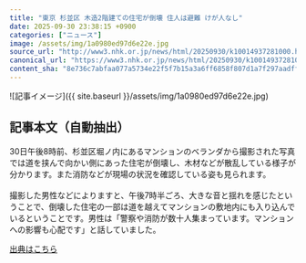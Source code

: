 ```yaml
---
title: "東京 杉並区 木造2階建ての住宅が倒壊 住人は避難 けが人なし"
date: 2025-09-30 23:38:15 +0900
categories: ["ニュース"]
image: /assets/img/1a0980ed97d6e22e.jpg
source_url: "http://www3.nhk.or.jp/news/html/20250930/k10014937281000.html"
canonical_url: "https://www3.nhk.or.jp/news/html/20250930/k10014937281000.html"
content_sha: "8e736c7abfaa077a5734e22f5f7b15a3a6ff6858f807d1a7f297aadff85af09e"
---
```


![記事イメージ]({{ site.baseurl }}/assets/img/1a0980ed97d6e22e.jpg)

## 記事本文（自動抽出）
<div><div class="body-text">
										<p>30日午後8時前、杉並区堀ノ内にあるマンションのベランダから撮影された写真では道を挟んで向かい側にあった住宅が倒壊し、木材などが散乱している様子が分かります。また消防などが現場の状況を確認している姿も見られます。<br><br>撮影した男性などによりますと、午後7時半ごろ、大きな音と揺れを感じたということで、倒壊した住宅の一部は道を越えてマンションの敷地内にも入り込んでいるということです。男性は「警察や消防が数十人集まっています。マンションへの影響も心配です」と話していました。</p>
								</div>
							</div>

[出典はこちら](http://www3.nhk.or.jp/news/html/20250930/k10014937281000.html)
